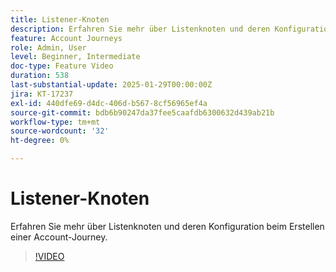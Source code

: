 ```yaml
---
title: Listener-Knoten
description: Erfahren Sie mehr über Listenknoten und deren Konfiguration beim Erstellen einer Account-Journey.
feature: Account Journeys
role: Admin, User
level: Beginner, Intermediate
doc-type: Feature Video
duration: 538
last-substantial-update: 2025-01-29T00:00:00Z
jira: KT-17237
exl-id: 440dfe69-d4dc-406d-b567-8cf56965ef4a
source-git-commit: bdb6b90247da37fee5caafdb6300632d439ab21b
workflow-type: tm+mt
source-wordcount: '32'
ht-degree: 0%

---
```


# Listener-Knoten

Erfahren Sie mehr über Listenknoten und deren Konfiguration beim Erstellen einer Account-Journey.

>[!VIDEO](https://video.tv.adobe.com/v/3443219/?learn=on&enablevpops)
